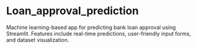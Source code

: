 # Loan_approval_prediction
Machine learning-based app for predicting bank loan approval using Streamlit. Features include real-time predictions, user-friendly input forms, and dataset visualization.
